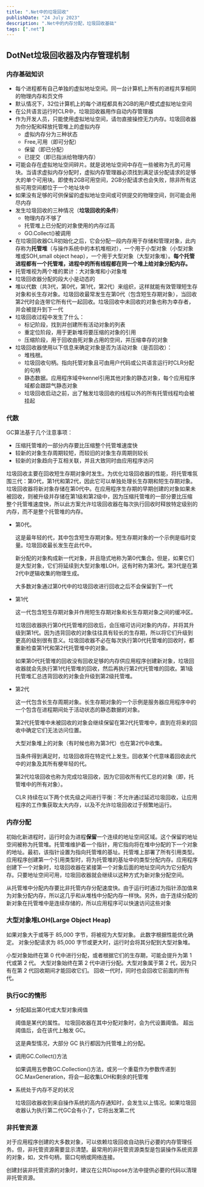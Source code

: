 ```yaml
---
title: ".Net中的垃圾回收"
publishDate: "24 July 2023"
description: ".Net中的内存分配，垃圾回收基础"
tags: [".net"]
---
```



## DotNet垃圾回收器及内存管理机制

### 内存基础知识

- 每个进程都有自己单独的虚拟地址空间。同一台计算机上所有的进程共享相同的物理内存和页文件
- 默认情况下，32位计算机上的每个进程都具有2GB的用户模式虚拟地址空间
- 在公共语言运行时CLR中，垃圾回收器用作自动内存管理器
- 作为开发人员，只能使用虚拟地址空间，请勿直接操控无力内存。垃圾回收器为你分配和释放托管堆上的虚拟内存
    - 虚拟内存分为三种状态
    - Free,可用（即可分配）
    - 保留（即已分配）
    - 已提交（即已指派给物理内存）
- 可能会存在虚拟地址空间碎片。就是说地址空间中存在一些被称为孔的可用块。当请求虚拟内存分配时，虚拟内存管理器必须找到满足该分配请求的足够大的单个可用块。即使有2GB可用空间，2GB分配请求也会失败，除非所有这些可用空间都位于一个地址块中
- 如果没有足够的可供保留的虚拟地址空间或可供提交的物理空间，则可能会用尽内存
- 发生垃圾回收的三种情况（**垃圾回收的条件**）
    - 物理内存不够了
    - 托管堆上已分配的对象使用的内存过高
    - GO.Collect()被调用
- 在垃圾回收器CLR初始化之后，它会分配一段内存用于存储和管理对象，此内存称为**托管堆**（与操作系统中的本机堆相对），一个用于小型对象（小型对象堆或SOH,small object heap），一个用于大型对象（大型对象堆）。**每个托管进程都有一个托管堆，进程中的所有线程都在同一个堆上给对象分配内存。**
- 托管堆视为两个堆的累计：大对象堆和小对象堆
- 垃圾回收器分配的段大小是动态的
- 堆以代数（共3代，第0代，第1代，第2代）来组织，这样就能有效管理短生存对象和长生存对象。垃圾回收最常发生在第0代（包含短生存期对象），当回收第2代时会连带它所有代一起回收。垃圾回收中未回收的对象也称为幸存者，并会被提升到下一代
- 垃圾回收过程中发生了什么：
    - 标记阶段，找到并创建所有活动对象的列表
    - 重定位阶段，用于更新堆将要压缩的对象的引用
    - 压缩阶段，用于回收由死对象占用的空间，并压缩幸存的对象
- 垃圾回收器使用以下信息来确定对象是否为活动对象（是否回收）：
    - 堆栈根。
    - 垃圾回收句柄。指向托管对象且可由用户代码或公共语言运行时CLR分配的句柄
    - 静态数据。应用程序域中kennel引用其他对象的静态对象，每个应用程序域都会跟踪气静态对象
    - 垃圾回收启动之前，出了触发垃圾回收的线程以外的所有托管线程均会被挂起

### 代数

GC算法基于几个注意事项：

- 压缩托管堆的一部分内存要比压缩整个托管堆速度快
- 较新的对象生存周期较短，而较旧的对象生存周期则较长
- 较新的对象趋向于互相关联，并且大致同时由应用程序访问

垃圾回收主要在回收短生存期对象时发生。为优化垃圾回收器的性能，将托管堆氛围三代：第0代，第1代和第2代，因此它可以单独处理长生存期和短生存期对象。垃圾回收器将新对象存储在第0代中。在应用程序生存期的早期创建的对象如果未被回收，则被升级并存储在第1级和第2级中，因为压缩托管堆的一部分要比压缩整个托管堆速度快，所以此方案允许垃圾回收器在每次执行回收时释放特定级别的内存，而不是整个托管堆的内存。

- 第0代。

    这是最年轻的代，其中包含短生存期对象。短生存期对象的一个示例是临时变量。垃圾回收最长发生在此代中。

    新分配的对象构成新一代对象，并且隐式地称为第0代集合。但是，如果它们是大型对象，它们将延续到大型对象堆LOH，这有时称为第3代。第3代是在第2代中逻辑收集的物理生成。

    大多数对象通过第0代中的垃圾回收进行回收之后不会保留到下一代

- 第1代

    这一代包含短生存期对象并作用短生存期对象和长生存期对象之间的缓冲区。

    垃圾回收器执行第0代托管堆的回收后，会压缩可访问对象的内存，并将其升级到第1代。因为违背回收的对象往往具有较长的生存期，所以将它们升级到更高的级别很有意义。垃圾回收器不必在每次执行第0代托管堆的回收时，都重新检查第1代和第2代托管堆中的对象。

    如果第0代托管堆的回收没有回收足够的内存供应用程序创建新对象，垃圾回收器就会先执行第1代托管堆的回收，然后再执行第2代托管堆的回收。第1级托管堆汇总违背回收的对象会升级到第2级托管堆。

- 第2代

    这一代包含长生存周期对象。长生存期对象的一个示例是服务器应用程序中的一个包含在进程期间处于活动状态的静态数据的对象。

    第2代托管堆中未被回收的对象会继续保留在第2代托管堆中，直到在将来的回收中确定它们无法访问位置。

    大型对象堆上的对象（有时候也称为第3代）也在第2代中收集。

    当条件得到满足时，垃圾回收将在特定代上发生。回收某个代意味着回收此代中的对象及其所有梗年轻的代。

    第2代垃圾回收也称为完成垃圾回收，因为它回收所有代汇总的对象（即，托管堆中的所有对象）。

    CLR 持续在以下两个优先级之间进行平衡：不允许通过延迟垃圾回收，让应用程序的工作集获取太大内存，以及不允许垃圾回收过于频繁地运行。


### 内存分配

初始化新进程时，运行时会为进程**保留**一个连续的地址空间区域。这个保留的地址空间被称为托管堆。托管堆维护着一个指针，用它指向将在堆中分配的下一个对象的地址。最初，该指针设置为指向托管堆的基址。托管堆上部署了所有引用类型。应用程序创建第一个引用类型时，将为托管堆的基址中的类型分配内存。应用程序创建下一个对象时，垃圾回收器在紧接第一个对象后面的地址空间内为它分配内存。只要地址空间可用，垃圾回收器就会继续以这种方式为新对象分配空间。

从托管堆中分配内存要比非托管内存分配速度快。由于运行时通过为指针添加值来为对象分配内存，所以这几乎和从堆栈中分配内存一样快。另外，由于连续分配的新对象在托管堆中是连续存储的，所以应用程序可以快速访问这些对象

### 大型对象堆LOH(Large Object Heap)

如果对象大于或等于 85,000 字节，将被视为大型对象。 此数字根据性能优化确定。 对象分配请求为 85,000 字节或更大时，运行时会将其分配到大型对象堆。

小型对象始终在第 0 代中进行分配，或者根据它们的生存期，可能会提升为第 1 代或第 2 代。 大型对象始终在第 2 代中进行分配。大型对象属于第 2 代，因为只有在第 2 代回收期间才能回收它们。 回收一代时，同时也会回收它前面的所有代。

### 执行GC的情形

- 分配超出第0代或大型对象阀值

    阈值是某代的属性。 垃圾回收器在其中分配对象时，会为代设置阈值。 超出阈值后，会在该代上触发 GC。

    这是典型情况，大部分 GC 执行都因为托管堆上的分配。

- 调用GC.Collect()方法

    如果调用五参数GC.Collection()方法，或另一个重载作为参数传递到GC.MaxGeneration，将会一起收集LOH和剩余的托管堆

- 系统处于内存不足的状况

    垃圾回收器收到来自操作系统的高内存通知时，会发生以上情况。如果垃圾回收器认为执行第二代GC会有小了，它将出发第二代


### 非托管资源

对于应用程序创建的大多数对象，可以依赖垃圾回收自动执行必要的内存管理任务。但，非托管资源需要显示清楚。最常用的非托管资源类型是包装操作系统资源的对象，如，文件句柄，窗口句柄或网络连接。

创建封装非托管资源的对象时，建议在公共Dispose方法中提供必要的代码以清理非托管资源。
